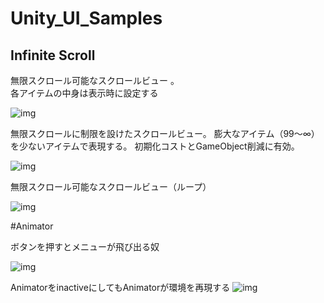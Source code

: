 Unity_UI_Samples
================

## Infinite Scroll

無限スクロール可能なスクロールビュー 。  
各アイテムの中身は表示時に設定する

![img](https://raw.githubusercontent.com/wiki/tsubaki/Unity_UI_Samples/img/scroll9.gif)

無限スクロールに制限を設けたスクロールビュー。
膨大なアイテム（99〜∞）を少ないアイテムで表現する。
初期化コストとGameObject削減に有効。

![img](https://raw.githubusercontent.com/wiki/tsubaki/Unity_UI_Samples/img/scroll8.gif)


無限スクロール可能なスクロールビュー（ループ）

![img](https://raw.githubusercontent.com/wiki/tsubaki/Unity_UI_Samples/img/scroll6.gif)

#Animator

ボタンを押すとメニューが飛び出る奴

![img](https://raw.githubusercontent.com/wiki/tsubaki/Unity_UI_Samples/img/active2.gif)

AnimatorをinactiveにしてもAnimatorが環境を再現する
![img](https://raw.githubusercontent.com/wiki/tsubaki/Unity_UI_Samples/img/activedeactive.gif)
